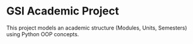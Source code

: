 # GSI Academic Project
This project models an academic structure (Modules, Units, Semesters) using Python OOP concepts.